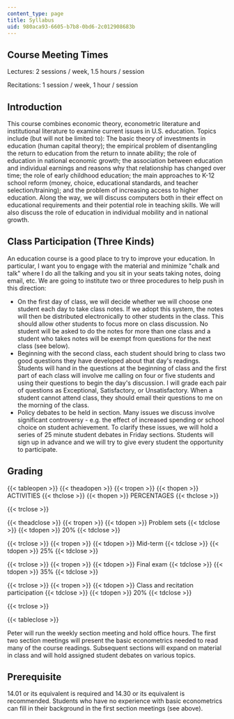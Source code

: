 ```yaml
---
content_type: page
title: Syllabus
uid: 980aca93-6605-b7b8-0bd6-2c012908683b
---
```


Course Meeting Times
--------------------

Lectures: 2 sessions / week, 1.5 hours / session

Recitations: 1 session / week, 1 hour / session

Introduction
------------

This course combines economic theory, econometric literature and institutional literature to examine current issues in U.S. education. Topics include (but will not be limited to): The basic theory of investments in education (human capital theory); the empirical problem of disentangling the return to education from the return to innate ability; the role of education in national economic growth; the association between education and individual earnings and reasons why that relationship has changed over time; the role of early childhood education; the main approaches to K-12 school reform (money, choice, educational standards, and teacher selection/training); and the problem of increasing access to higher education. Along the way, we will discuss computers both in their effect on educational requirements and their potential role in teaching skills. We will also discuss the role of education in individual mobility and in national growth.

Class Participation (Three Kinds)
---------------------------------

An education course is a good place to try to improve your education. In particular, I want you to engage with the material and minimize "chalk and talk" where I do all the talking and you sit in your seats taking notes, doing email, etc. We are going to institute two or three procedures to help push in this direction:

*   On the first day of class, we will decide whether we will choose one student each day to take class notes. If we adopt this system, the notes will then be distributed electronically to other students in the class. This should allow other students to focus more on class discussion. No student will be asked to do the notes for more than one class and a student who takes notes will be exempt from questions for the next class (see below).
*   Beginning with the second class, each student should bring to class two good questions they have developed about that day's readings. Students will hand in the questions at the beginning of class and the first part of each class will involve me calling on four or five students and using their questions to begin the day's discussion. I will grade each pair of questions as Exceptional, Satisfactory, or Unsatisfactory. When a student cannot attend class, they should email their questions to me on the morning of the class.
*   Policy debates to be held in section. Many issues we discuss involve significant controversy - e.g. the effect of increased spending or school choice on student achievement. To clarify these issues, we will hold a series of 25 minute student debates in Friday sections. Students will sign up in advance and we will try to give every student the opportunity to participate.

Grading
-------

{{< tableopen >}}
{{< theadopen >}}
{{< tropen >}}
{{< thopen >}}
ACTIVITIES
{{< thclose >}}
{{< thopen >}}
PERCENTAGES
{{< thclose >}}

{{< trclose >}}

{{< theadclose >}}
{{< tropen >}}
{{< tdopen >}}
Problem sets
{{< tdclose >}}
{{< tdopen >}}
20%
{{< tdclose >}}

{{< trclose >}}
{{< tropen >}}
{{< tdopen >}}
Mid-term
{{< tdclose >}}
{{< tdopen >}}
25%
{{< tdclose >}}

{{< trclose >}}
{{< tropen >}}
{{< tdopen >}}
Final exam
{{< tdclose >}}
{{< tdopen >}}
35%
{{< tdclose >}}

{{< trclose >}}
{{< tropen >}}
{{< tdopen >}}
Class and recitation participation
{{< tdclose >}}
{{< tdopen >}}
20%
{{< tdclose >}}

{{< trclose >}}

{{< tableclose >}}

Peter will run the weekly section meeting and hold office hours. The first two section meetings will present the basic econometrics needed to read many of the course readings. Subsequent sections will expand on material in class and will hold assigned student debates on various topics.

Prerequisite
------------

14.01 or its equivalent is required and 14.30 or its equivalent is recommended. Students who have no experience with basic econometrics can fill in their background in the first section meetings (see above).